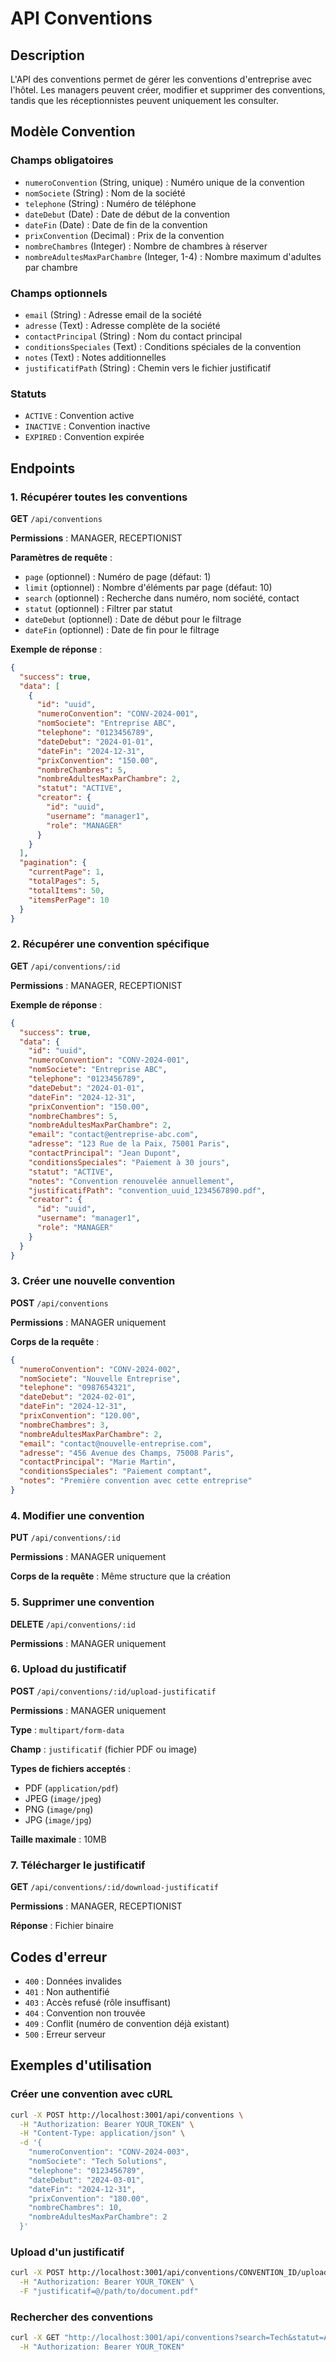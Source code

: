 # API Conventions

## Description
L'API des conventions permet de gérer les conventions d'entreprise avec l'hôtel. Les managers peuvent créer, modifier et supprimer des conventions, tandis que les réceptionnistes peuvent uniquement les consulter.

## Modèle Convention

### Champs obligatoires
- `numeroConvention` (String, unique) : Numéro unique de la convention
- `nomSociete` (String) : Nom de la société
- `telephone` (String) : Numéro de téléphone
- `dateDebut` (Date) : Date de début de la convention
- `dateFin` (Date) : Date de fin de la convention
- `prixConvention` (Decimal) : Prix de la convention
- `nombreChambres` (Integer) : Nombre de chambres à réserver
- `nombreAdultesMaxParChambre` (Integer, 1-4) : Nombre maximum d'adultes par chambre

### Champs optionnels
- `email` (String) : Adresse email de la société
- `adresse` (Text) : Adresse complète de la société
- `contactPrincipal` (String) : Nom du contact principal
- `conditionsSpeciales` (Text) : Conditions spéciales de la convention
- `notes` (Text) : Notes additionnelles
- `justificatifPath` (String) : Chemin vers le fichier justificatif

### Statuts
- `ACTIVE` : Convention active
- `INACTIVE` : Convention inactive
- `EXPIRED` : Convention expirée

## Endpoints

### 1. Récupérer toutes les conventions
**GET** `/api/conventions`

**Permissions** : MANAGER, RECEPTIONIST

**Paramètres de requête** :
- `page` (optionnel) : Numéro de page (défaut: 1)
- `limit` (optionnel) : Nombre d'éléments par page (défaut: 10)
- `search` (optionnel) : Recherche dans numéro, nom société, contact
- `statut` (optionnel) : Filtrer par statut
- `dateDebut` (optionnel) : Date de début pour le filtrage
- `dateFin` (optionnel) : Date de fin pour le filtrage

**Exemple de réponse** :
```json
{
  "success": true,
  "data": [
    {
      "id": "uuid",
      "numeroConvention": "CONV-2024-001",
      "nomSociete": "Entreprise ABC",
      "telephone": "0123456789",
      "dateDebut": "2024-01-01",
      "dateFin": "2024-12-31",
      "prixConvention": "150.00",
      "nombreChambres": 5,
      "nombreAdultesMaxParChambre": 2,
      "statut": "ACTIVE",
      "creator": {
        "id": "uuid",
        "username": "manager1",
        "role": "MANAGER"
      }
    }
  ],
  "pagination": {
    "currentPage": 1,
    "totalPages": 5,
    "totalItems": 50,
    "itemsPerPage": 10
  }
}
```

### 2. Récupérer une convention spécifique
**GET** `/api/conventions/:id`

**Permissions** : MANAGER, RECEPTIONIST

**Exemple de réponse** :
```json
{
  "success": true,
  "data": {
    "id": "uuid",
    "numeroConvention": "CONV-2024-001",
    "nomSociete": "Entreprise ABC",
    "telephone": "0123456789",
    "dateDebut": "2024-01-01",
    "dateFin": "2024-12-31",
    "prixConvention": "150.00",
    "nombreChambres": 5,
    "nombreAdultesMaxParChambre": 2,
    "email": "contact@entreprise-abc.com",
    "adresse": "123 Rue de la Paix, 75001 Paris",
    "contactPrincipal": "Jean Dupont",
    "conditionsSpeciales": "Paiement à 30 jours",
    "statut": "ACTIVE",
    "notes": "Convention renouvelée annuellement",
    "justificatifPath": "convention_uuid_1234567890.pdf",
    "creator": {
      "id": "uuid",
      "username": "manager1",
      "role": "MANAGER"
    }
  }
}
```

### 3. Créer une nouvelle convention
**POST** `/api/conventions`

**Permissions** : MANAGER uniquement

**Corps de la requête** :
```json
{
  "numeroConvention": "CONV-2024-002",
  "nomSociete": "Nouvelle Entreprise",
  "telephone": "0987654321",
  "dateDebut": "2024-02-01",
  "dateFin": "2024-12-31",
  "prixConvention": "120.00",
  "nombreChambres": 3,
  "nombreAdultesMaxParChambre": 2,
  "email": "contact@nouvelle-entreprise.com",
  "adresse": "456 Avenue des Champs, 75008 Paris",
  "contactPrincipal": "Marie Martin",
  "conditionsSpeciales": "Paiement comptant",
  "notes": "Première convention avec cette entreprise"
}
```

### 4. Modifier une convention
**PUT** `/api/conventions/:id`

**Permissions** : MANAGER uniquement

**Corps de la requête** : Même structure que la création

### 5. Supprimer une convention
**DELETE** `/api/conventions/:id`

**Permissions** : MANAGER uniquement

### 6. Upload du justificatif
**POST** `/api/conventions/:id/upload-justificatif`

**Permissions** : MANAGER uniquement

**Type** : `multipart/form-data`

**Champ** : `justificatif` (fichier PDF ou image)

**Types de fichiers acceptés** :
- PDF (`application/pdf`)
- JPEG (`image/jpeg`)
- PNG (`image/png`)
- JPG (`image/jpg`)

**Taille maximale** : 10MB

### 7. Télécharger le justificatif
**GET** `/api/conventions/:id/download-justificatif`

**Permissions** : MANAGER, RECEPTIONIST

**Réponse** : Fichier binaire

## Codes d'erreur

- `400` : Données invalides
- `401` : Non authentifié
- `403` : Accès refusé (rôle insuffisant)
- `404` : Convention non trouvée
- `409` : Conflit (numéro de convention déjà existant)
- `500` : Erreur serveur

## Exemples d'utilisation

### Créer une convention avec cURL
```bash
curl -X POST http://localhost:3001/api/conventions \
  -H "Authorization: Bearer YOUR_TOKEN" \
  -H "Content-Type: application/json" \
  -d '{
    "numeroConvention": "CONV-2024-003",
    "nomSociete": "Tech Solutions",
    "telephone": "0123456789",
    "dateDebut": "2024-03-01",
    "dateFin": "2024-12-31",
    "prixConvention": "180.00",
    "nombreChambres": 10,
    "nombreAdultesMaxParChambre": 2
  }'
```

### Upload d'un justificatif
```bash
curl -X POST http://localhost:3001/api/conventions/CONVENTION_ID/upload-justificatif \
  -H "Authorization: Bearer YOUR_TOKEN" \
  -F "justificatif=@/path/to/document.pdf"
```

### Rechercher des conventions
```bash
curl -X GET "http://localhost:3001/api/conventions?search=Tech&statut=ACTIVE&page=1&limit=5" \
  -H "Authorization: Bearer YOUR_TOKEN"
``` 